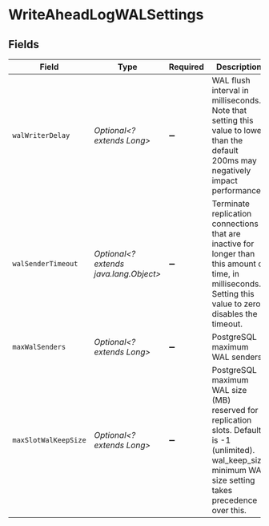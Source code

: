 # WriteAheadLogWALSettings


## Fields

| Field                                                                                                                                                          | Type                                                                                                                                                           | Required                                                                                                                                                       | Description                                                                                                                                                    | Example                                                                                                                                                        |
| -------------------------------------------------------------------------------------------------------------------------------------------------------------- | -------------------------------------------------------------------------------------------------------------------------------------------------------------- | -------------------------------------------------------------------------------------------------------------------------------------------------------------- | -------------------------------------------------------------------------------------------------------------------------------------------------------------- | -------------------------------------------------------------------------------------------------------------------------------------------------------------- |
| `walWriterDelay`                                                                                                                                               | *Optional<? extends Long>*                                                                                                                                     | :heavy_minus_sign:                                                                                                                                             | WAL flush interval in milliseconds. Note that setting this value to lower than the default 200ms may negatively impact performance                             | 50                                                                                                                                                             |
| `walSenderTimeout`                                                                                                                                             | *Optional<? extends java.lang.Object>*                                                                                                                         | :heavy_minus_sign:                                                                                                                                             | Terminate replication connections that are inactive for longer than this amount of time, in milliseconds. Setting this value to zero disables the timeout.     |                                                                                                                                                                |
| `maxWalSenders`                                                                                                                                                | *Optional<? extends Long>*                                                                                                                                     | :heavy_minus_sign:                                                                                                                                             | PostgreSQL maximum WAL senders                                                                                                                                 |                                                                                                                                                                |
| `maxSlotWalKeepSize`                                                                                                                                           | *Optional<? extends Long>*                                                                                                                                     | :heavy_minus_sign:                                                                                                                                             | PostgreSQL maximum WAL size (MB) reserved for replication slots. Default is -1 (unlimited). wal_keep_size minimum WAL size setting takes precedence over this. |                                                                                                                                                                |